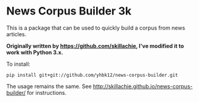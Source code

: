 # News Corpus Builder 3k

This is a package that can be used to quickly build a corpus from news articles. 

**Originally written by https://github.com/skillachie, I've modified it to work with Python 3.x.**

To install:

```pip install git+git://github.com/yhbk12/news-corpus-builder.git```

The usage remains the same. See http://skillachie.github.io/news-corpus-builder/ for instructions.
